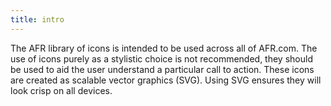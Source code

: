 ```yaml
---
title: intro
---
```


The AFR library of icons is intended to be used across all of AFR.com. The use of icons purely as a stylistic choice is not recommended, they should be used to aid the user understand a particular call to action. These icons are created as scalable vector graphics (SVG). Using SVG ensures they will look crisp on all devices.
